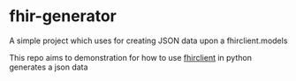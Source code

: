 # fhir-generator
A simple project which uses for creating JSON data upon a fhirclient.models

This repo aims to demonstration for how to use [fhirclient](https://github.com/smart-on-fhir/client-py) in python generates a json data 
